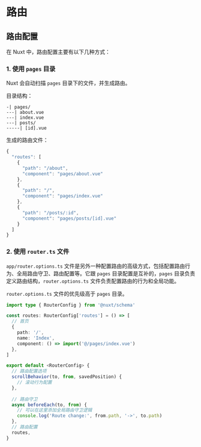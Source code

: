 # 路由

## 路由配置

在 Nuxt 中，路由配置主要有以下几种方式：

### 1. 使用 `pages` 目录

Nuxt 会自动扫描 `pages` 目录下的文件，并生成路由。

目录结构：

```
-| pages/
---| about.vue
---| index.vue
---| posts/
-----| [id].vue
```

生成的路由文件：
```typescript
{
  "routes": [
    {
      "path": "/about",
      "component": "pages/about.vue"
    },
    {
      "path": "/",
      "component": "pages/index.vue"
    },
    {
      "path": "/posts/:id",
      "component": "pages/posts/[id].vue"
    }
  ]
}

```

### 2. 使用 `router.ts` 文件

`app/router.options.ts` 文件是另外一种配置路由的高级方式，包括配置路由行为、全局路由守卫、路由配置等。它跟 `pages` 目录配置是互补的，`pages` 目录负责定义路由结构，`router.options.ts` 文件负责配置路由的行为和全局功能。

`router.options.ts` 文件的优先级高于 `pages` 目录。

```typescript
import type { RouterConfig } from '@nuxt/schema'

const routes: RouterConfig['routes'] = () => [
  // 首页
  {
    path: '/',
    name: 'Index',
    component: () => import('@/pages/index.vue')
  },
]

export default <RouterConfig> {
  // 路由配置选项
  scrollBehavior(to, from, savedPosition) {
    // 滚动行为配置
  },
  
  // 路由守卫
  async beforeEach(to, from) {
    // 可以在这里添加全局路由守卫逻辑
    console.log('Route change:', from.path, '->', to.path)
  },
  // 路由配置
  routes,
}
```